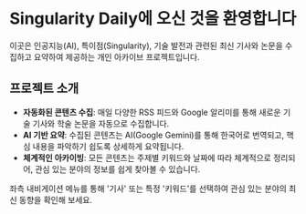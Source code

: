 # Singularity Daily에 오신 것을 환영합니다

이곳은 인공지능(AI), 특이점(Singularity), 기술 발전과 관련된 최신 기사와 논문을 수집하고 요약하여 제공하는 개인 아카이브 프로젝트입니다.

## 프로젝트 소개

- **자동화된 콘텐츠 수집**: 매일 다양한 RSS 피드와 Google 알리미를 통해 새로운 기술 기사와 학술 논문을 자동으로 수집합니다.
- **AI 기반 요약**: 수집된 콘텐츠는 AI(Google Gemini)를 통해 한국어로 번역되고, 핵심 내용을 파악하기 쉽도록 상세하게 요약됩니다.
- **체계적인 아카이빙**: 모든 콘텐츠는 주제별 키워드와 날짜에 따라 체계적으로 정리되어, 관심 있는 분야의 정보를 쉽게 찾아볼 수 있습니다.

좌측 내비게이션 메뉴를 통해 '기사' 또는 특정 '키워드'를 선택하여 관심 있는 분야의 최신 동향을 확인해 보세요.